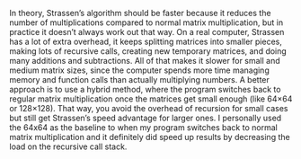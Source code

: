 In theory, Strassen’s algorithm should be faster because it reduces the number of multiplications compared to normal matrix multiplication, but in practice it doesn’t always work out that way. On a real computer, Strassen has a lot of extra overhead, it keeps splitting matrices into smaller pieces, making lots of recursive calls, creating new temporary matrices, and doing many additions and subtractions. All of that makes it slower for small and medium matrix sizes, since the computer spends more time managing memory and function calls than actually multiplying numbers. A better approach is to use a hybrid method, where the program switches back to regular matrix multiplication once the matrices get small enough (like 64×64 or 128×128). That way, you avoid the overhead of recursion for small cases but still get Strassen’s speed advantage for larger ones. I personally used the 64x64 as the baseline to when my program switches back to normal matrix multiplication and it definitely did speed up results by decreasing the load on the recursive call stack.